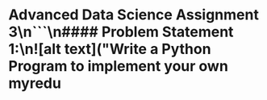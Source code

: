 # Advanced Data Science Assignment 3\n```\n#### Problem Statement​ ​1:\n![alt text]("Write a Python Program to implement your own myredu